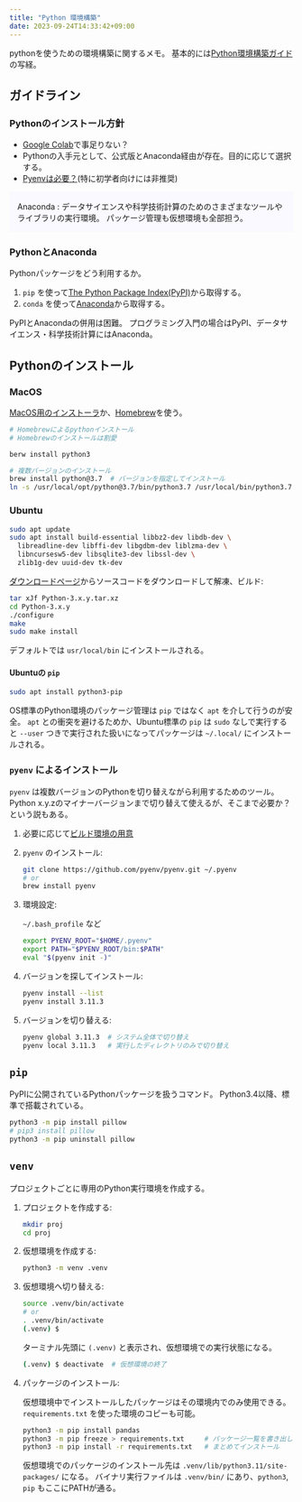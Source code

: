 ```yaml
---
title: "Python 環境構築"
date: 2023-09-24T14:33:42+09:00
---
```


pythonを使うための環境構築に関するメモ。
基本的には[Python環境構築ガイド](https://www.python.jp/install/install.html)の写経。


## ガイドライン

### Pythonのインストール方針

- [Google Colab](https://colab.research.google.com/)で事足りない？
- Pythonの入手元として、公式版とAnaconda経由が存在。目的に応じて選択する。
- [Pyenvは必要？](https://www.python.jp/install/docs/doyouneedpyenv.html)(特に初学者向けには非推奨)

<div style="background-color:#f9f9ff ; padding-inline: 1em; padding-block: 0.1em;">

Anaconda
: データサイエンスや科学技術計算のためのさまざまなツールやライブラリの実行環境。
  パッケージ管理も仮想環境も全部担う。

</div>

### PythonとAnaconda

Pythonパッケージをどう利用するか。

1. `pip` を使って[The Python Package Index(PyPI)](https://pypi.org/)から取得する。
2. `conda` を使って[Anaconda](https://www.anaconda.com/)から取得する。

PyPIとAnacondaの併用は困難。
プログラミング入門の場合はPyPI、データサイエンス・科学技術計算にはAnaconda。

<!--
### 自分の方針

`pyenv` またはHomebrewでインストールしたPythonを使い、
プロジェクトごとに `venv` で仮想環境をつくってその中で
`pip` を使ってパッケージを管理する。

`pyenv` は使うけど複数バージョンの使い分けは基本しない。LinuxでOS標準のPython環境を汚さない目的で使う。
-->

## Pythonのインストール

### MacOS

[MacOS用のインストーラ](https://www.python.org/downloads/mac-osx/)か、[Homebrew](Homebrew)を使う。

```sh
# Homebrewによるpythonインストール
# Homebrewのインストールは割愛

berw install python3

# 複数バージョンのインストール
brew install python@3.7  # バージョンを指定してインストール
ln -s /usr/local/opt/python@3.7/bin/python3.7 /usr/local/bin/python3.7  # /usr/local/bin/にシンボリックリンク
```

### Ubuntu

```sh
sudo apt update
sudo apt install build-essential libbz2-dev libdb-dev \
  libreadline-dev libffi-dev libgdbm-dev liblzma-dev \
  libncursesw5-dev libsqlite3-dev libssl-dev \
  zlib1g-dev uuid-dev tk-dev
```

[ダウンロードページ](https://www.python.org/)からソースコードをダウンロードして解凍、ビルド:

```sh
tar xJf Python-3.x.y.tar.xz
cd Python-3.x.y
./configure
make
sudo make install
```

デフォルトでは `usr/local/bin` にインストールされる。

#### Ubuntuの `pip`

```sh
sudo apt install python3-pip
```

OS標準のPython環境のパッケージ管理は `pip` ではなく `apt` を介して行うのが安全。
`apt` との衝突を避けるためか、Ubuntu標準の `pip` は `sudo` なしで実行すると
`--user` つきで実行された扱いになってパッケージは `~/.local/` にインストールされる。

### `pyenv` によるインストール

`pyenv` は複数バージョンのPythonを切り替えながら利用するためのツール。
Python x.y.zのマイナーバージョンまで切り替えて使えるが、そこまで必要か？という説もある。

1. 必要に応じて[ビルド環境の用意](https://github.com/pyenv/pyenv/wiki#suggested-build-environment)

1. `pyenv` のインストール:

   ```sh
   git clone https://github.com/pyenv/pyenv.git ~/.pyenv
   # or
   brew install pyenv
   ```

1. 環境設定:

   `~/.bash_profile` など

   ```sh
   export PYENV_ROOT="$HOME/.pyenv"
   export PATH="$PYENV_ROOT/bin:$PATH"
   eval "$(pyenv init -)"
   ```

1. バージョンを探してインストール:

   ```sh
   pyenv install --list
   pyenv install 3.11.3
   ```

1. バージョンを切り替える:

   ```sh
   pyenv global 3.11.3  # システム全体で切り替え
   pyenv local 3.11.3   # 実行したディレクトリのみで切り替え
   ```


## `pip`

PyPIに公開されているPythonパッケージを扱うコマンド。
Python3.4以降、標準で搭載されている。

```sh
python3 -m pip install pillow
# pip3 install pillow
python3 -m pip uninstall pillow
```


## `venv`

プロジェクトごとに専用のPython実行環境を作成する。

1. プロジェクトを作成する:

   ```sh
   mkdir proj
   cd proj
   ```

1. 仮想環境を作成する:

   ```sh
   python3 -m venv .venv
   ```

1. 仮想環境へ切り替える:

   ```sh
   source .venv/bin/activate
   # or
   . .venv/bin/activate
   (.venv) $
   ```

   ターミナル先頭に `(.venv)` と表示され、仮想環境での実行状態になる。

   ```sh
   (.venv) $ deactivate  # 仮想環境の終了
   ```

1. パッケージのインストール:

   仮想環境中でインストールしたパッケージはその環境内でのみ使用できる。
   `requirements.txt` を使った環境のコピーも可能。

   ```sh
   python3 -m pip install pandas
   python3 -m pip freeze > requirements.txt     # パッケージ一覧を書き出し
   python3 -m pip install -r requirements.txt   # まとめてインストール
   ```

   仮想環境でのパッケージのインストール先は `.venv/lib/python3.11/site-packages/` になる。
   バイナリ実行ファイルは `.venv/bin/` にあり、`python3`, `pip` もここにPATHが通る。
